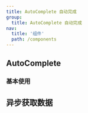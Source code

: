 ```yaml
---
title: AutoComplete 自动完成
group:
  title: AutoComplete 自动完成
nav:
  title: '组件'
  path: /components
---
```


## AutoComplete

### 基本使用

<code src="./demo/base.tsx"></code>

## 异步获取数据

<code src="./demo/fetchData.tsx"></code>
